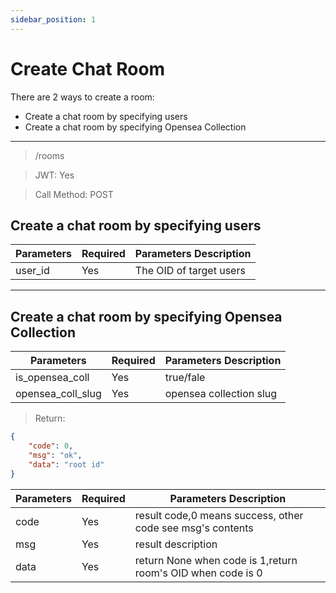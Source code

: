 ```yaml
---
sidebar_position: 1
---
```


# Create Chat Room
There are 2 ways to create a room:
* Create a chat room by specifying users
* Create a chat room by specifying Opensea Collection
___
> /rooms

> JWT: Yes

> Call Method: POST


## Create a chat room by specifying users

| Parameters  | Required |  Parameters Description|
| ------------- | ------------- |--------|
| user_id  | Yes  |  The OID of target users  |


___
## Create a chat room by specifying Opensea Collection

| Parameters  | Required |  Parameters Description|
| ------------- | ------------- |--------|
| is_opensea_coll  | Yes  | true/fale  |
| opensea_coll_slug  | Yes  | opensea collection slug  |

> Return:

```json
{
    "code": 0,
    "msg": "ok",
    "data": "root id"
}
```

| Parameters  | Required |  Parameters Description|
| ------------- | ------------- |--------|
| code  | Yes  |  result code,0 means success, other code see msg's contents  |
| msg  | Yes  | result description   |
| data  | Yes  | return None when code is 1,return room's OID when code is 0 |
